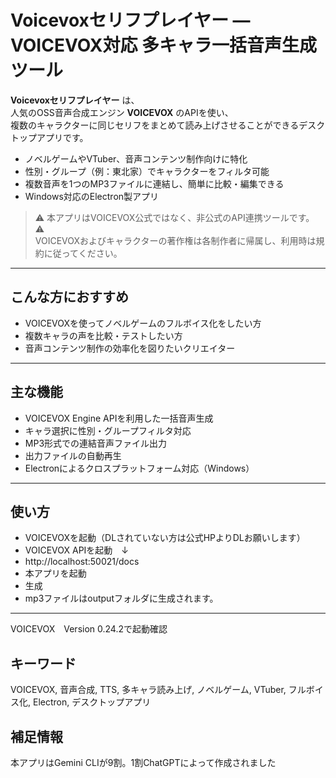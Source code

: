 # Voicevoxセリフプレイヤー — VOICEVOX対応 多キャラ一括音声生成ツール

**Voicevoxセリフプレイヤー** は、  
人気のOSS音声合成エンジン **VOICEVOX** のAPIを使い、  
複数のキャラクターに同じセリフをまとめて読み上げさせることができるデスクトップアプリです。

- ノベルゲームやVTuber、音声コンテンツ制作向けに特化  
- 性別・グループ（例：東北家）でキャラクターをフィルタ可能  
- 複数音声を1つのMP3ファイルに連結し、簡単に比較・編集できる  
- Windows対応のElectron製アプリ  

> ⚠️ 本アプリはVOICEVOX公式ではなく、非公式のAPI連携ツールです。 ⚠️  
> VOICEVOXおよびキャラクターの著作権は各制作者に帰属し、利用時は規約に従ってください。

---

## こんな方におすすめ
- VOICEVOXを使ってノベルゲームのフルボイス化をしたい方  
- 複数キャラの声を比較・テストしたい方  
- 音声コンテンツ制作の効率化を図りたいクリエイター  

---

## 主な機能
- VOICEVOX Engine APIを利用した一括音声生成  
- キャラ選択に性別・グループフィルタ対応  
- MP3形式での連結音声ファイル出力  
- 出力ファイルの自動再生  
- Electronによるクロスプラットフォーム対応（Windows）

---
## 使い方
- VOICEVOXを起動（DLされていない方は公式HPよりDLお願いします）
- VOICEVOX APIを起動　↓
- http://localhost:50021/docs
- 本アプリを起動
- 生成
- mp3ファイルはoutputフォルダに生成されます。


---
VOICEVOX　Version 0.24.2で起動確認


## キーワード
VOICEVOX, 音声合成, TTS, 多キャラ読み上げ, ノベルゲーム, VTuber, フルボイス化, Electron, デスクトップアプリ

## 補足情報

本アプリはGemini CLIが9割。1割ChatGPTによって作成されました